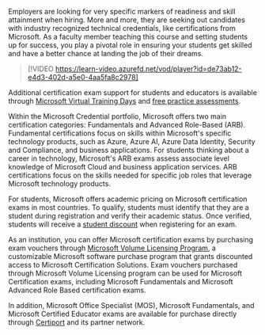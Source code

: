Employers are looking for very specific markers of readiness and skill attainment when hiring. More and more, they are seeking out candidates with industry recognized technical credentials, like certifications from Microsoft. As a faculty member teaching this course and setting students up for success, you play a pivotal role in ensuring your students get skilled and have a better chance at landing the job of their dreams.

> [!VIDEO https://learn-video.azurefd.net/vod/player?id=de73ab12-e4d3-402d-a5e0-4aa5fa8c2978]

Additional certification exam support for students and educators is available through [Microsoft Virtual Training Days](https://events.microsoft.com/allevents) and [free practice assessments](https://aka.ms/practiceassessments).

Within the Microsoft Credential portfolio, Microsoft offers two main certification categories: Fundamentals and Advanced Role-Based (ARB). Fundamental certifications focus on skills within Microsoft's specific technology products, such as Azure, Azure AI, Azure Data Identity, Security and Compliance, and business applications. For students thinking about a career in technology, Microsoft's ARB exams assess associate level knowledge of Microsoft Cloud and business application services. ARB certifications focus on the skills needed for specific job roles that leverage Microsoft technology products.

For students, Microsoft offers academic pricing on Microsoft certification exams in most countries. To qualify, students must identify that they are a student during registration and verify their academic status. Once verified, students will receive a [student discount](https://aka.ms/mslestudentsdiscount) when registering for an exam. 

As an institution, you can offer Microsoft certification exams by purchasing exam vouchers through [Microsoft Volume Licensing Program](https://aka.ms/mslevolumelicensing), a customizable Microsoft software purchase program that grants discounted access to Microsoft Certification Solutions. Exam vouchers purchased through Microsoft Volume Licensing program can be used for Microsoft Certification exams, including Microsoft Fundamentals and Microsoft Advanced Role Based certification exams.

In addition, Microsoft Office Specialist (MOS), Microsoft Fundamentals, and Microsoft Certified Educator exams are available for purchase directly through [Certiport](https://certiport.pearsonvue.com/Certifications/Microsoft) and its partner network.